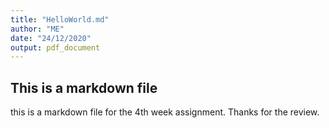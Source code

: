 ```yaml
---
title: "HelloWorld.md"
author: "ME"
date: "24/12/2020"
output: pdf_document
---
```

## This is a markdown file
this is a markdown file for the 4th week assignment. Thanks for the review.
